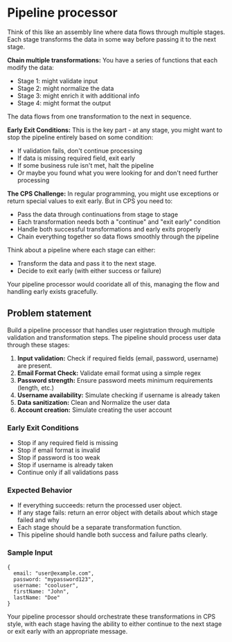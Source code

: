 # Pipeline processor
Think of this like an assembly line where data flows through multiple stages. Each stage transforms the data in some way before passing it to the next stage.

**Chain multiple transformations:** You have a series of functions that each modify the data:
* Stage 1: might validate input
* Stage 2: might normalize the data
* Stage 3: might enrich it with additional info
* Stage 4: might format the output

The data flows from one transformation to the next in sequence.

**Early Exit Conditions:** This is the key part - at any stage, you might want to stop the pipeline entirely based on some condition:
* If validation fails, don't continue processing
* If data is missing required field, exit early
* If some business rule isn't met, halt the pipeline
* Or maybe you found what you were looking for and don't need further processing

**The CPS Challenge:** In regular programming, you might use exceptions or return special values to exit early. But in CPS you need to:
* Pass the data through continuations from stage to stage
* Each transformation needs both a "continue" and "exit early" condition
* Handle both successful transformations and early exits properly
* Chain everything together so data flows smoothly through the pipeline

Think about a pipeline where each stage can either:
* Transform the data and pass it to the next stage.
* Decide to exit early (with either success or failure)

Your pipeline processor would cooridate all of this, managing the flow and handling early exists gracefully.

## Problem statement
Build a pipeline processor that handles user registration through multiple validation and transformation steps. The pipeline should process user data through these stages:
1. **Input validation:** Check if required fields (email, password, username) are present.
2. **Email Format Check:** Validate email format using a simple regex
3. **Password strength:** Ensure password meets minimum requirements (length, etc.)
4. **Username availability:** Simulate checking if username is already taken
5. **Data sanitization:** Clean and Normalize the user data
6. **Account creation:** Simulate creating the user account

### Early Exit Conditions
* Stop if any required field is missing
* Stop if email format is invalid
* Stop if password is too weak
* Stop if username is already taken
* Continue only if all validations pass

### Expected Behavior
* If everything succeeds: return the processed user object.
* If any stage fails: return an error object with details about which stage failed and why
* Each stage should be a separate transformation function.
* This pipeline should handle both success and failure paths clearly.

### Sample Input
```
{
  email: "user@example.com",
  password: "mypassword123",
  username: "cooluser",
  firstName: "John",
  lastName: "Doe"
}
```

Your pipeline processor should orchestrate these transformations in CPS style, with each stage having the ability to either continue to the next stage or exit early with an appropriate message.